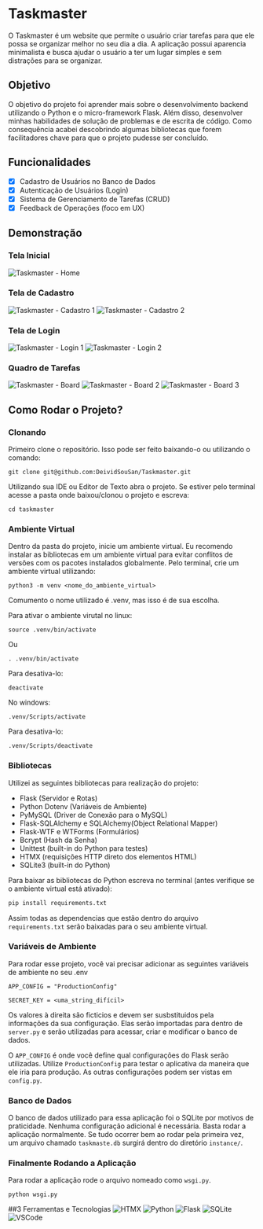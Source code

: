 # Taskmaster

O Taskmaster é um website que permite o usuário criar tarefas para que ele possa se organizar melhor no seu dia a dia. A aplicação possui aparencia minimalista e busca ajudar o usuário a ter um lugar simples e sem distrações para se organizar.

## Objetivo

O objetivo do projeto foi aprender mais sobre o desenvolvimento backend utilizando o Python e o micro-framework Flask. Além disso, desenvolver minhas habilidades de solução de problemas e de escrita de código. Como consequência acabei descobrindo algumas bibliotecas que forem facilitadores chave para que o projeto pudesse ser concluído.

## Funcionalidades

- [x] Cadastro de Usuários no Banco de Dados
- [x] Autenticação de Usuários (Login)
- [x] Sistema de Gerenciamento de Tarefas (CRUD)
- [x] Feedback de Operações (foco em UX)

## Demonstração
### Tela Inicial
![Taskmaster - Home](https://github.com/user-attachments/assets/78f7325c-2ec2-4fed-87cd-ffdedcadc854)

### Tela de Cadastro
![Taskmaster - Cadastro 1](https://github.com/user-attachments/assets/9a3031fe-667b-478d-adea-ae18320d47be)
![Taskmaster - Cadastro 2](https://github.com/user-attachments/assets/0ceec80a-9ca5-414c-8f87-8ac2fa05c24f)

### Tela de Login
![Taskmaster - Login 1](https://github.com/user-attachments/assets/9b70764d-e46a-401a-b40d-e3bb3a81b97b)
![Taskmaster - Login 2](https://github.com/user-attachments/assets/1268259c-eb32-4a1f-ad92-88664cce74ba)

### Quadro de Tarefas
![Taskmaster - Board](https://github.com/user-attachments/assets/5591d5a4-37fe-48e8-b018-8c9e26840409)
![Taskmaster - Board 2](https://github.com/user-attachments/assets/5fe7492c-7b83-4752-af81-b652a7d9a24f)
![Taskmaster - Board 3](https://github.com/user-attachments/assets/9351ad58-eb83-4e68-b318-9cbbd197a2e2)

## Como Rodar o Projeto?

### Clonando

Primeiro clone o repositório. Isso pode ser feito baixando-o ou utilizando o comando:

```
git clone git@github.com:DeividSouSan/Taskmaster.git
```

Utilizando sua IDE ou Editor de Texto abra o projeto. Se estiver pelo terminal acesse a pasta onde baixou/clonou o projeto e escreva: 

```
cd taskmaster
```

### Ambiente Virtual

Dentro da pasta do projeto, inicie um ambiente virtual. Eu recomendo instalar as bibliotecas em um ambiente virtual para evitar conflitos de versões com os pacotes instalados globalmente. Pelo terminal, crie um ambiente virtual utilizando:
```
python3 -m venv <nome_do_ambiente_virtual>
```

Comumento o nome utilizado é .venv, mas isso é de sua escolha.

Para ativar o ambiente virutal no linux:

```
source .venv/bin/activate
```

Ou

```
. .venv/bin/activate
```

Para desativa-lo:

```
deactivate
```

No windows:
```
.venv/Scripts/activate
```

Para desativa-lo:

```
.venv/Scripts/deactivate
```

### Bibliotecas

Utilizei as seguintes bibliotecas para realização do projeto:

- Flask (Servidor e Rotas)
- Python Dotenv (Variáveis de Ambiente)
- PyMySQL (Driver de Conexão para o MySQL)
- Flask-SQLAlchemy e SQLAlchemy(Object Relational Mapper)
- Flask-WTF e WTForms (Formulários)
- Bcrypt (Hash da Senha)
- Unittest (built-in do Python para testes)
- HTMX (requisições HTTP direto dos elementos HTML)
- SQLite3 (built-in do Python)

Para baixar as bibliotecas do Python escreva no terminal (antes verifique se o ambiente virtual está ativado):

```bash
pip install requirements.txt
```

Assim todas as dependencias que estão dentro do arquivo `requirements.txt` serão baixadas para o seu ambiente virtual.

### Variáveis de Ambiente

Para rodar esse projeto, você vai precisar adicionar as seguintes variáveis de ambiente no seu .env

```
APP_CONFIG = "ProductionConfig"

SECRET_KEY = <uma_string_difícil>
```

Os valores à direita são ficticios e devem ser susbstituidos pela informações da sua configuração. Elas serão importadas para dentro de `server.py` e serão utilizadas para acessar, criar e modificar o banco de dados.

O `APP_CONFIG` é onde você define qual configurações do Flask serão utilizadas. Utilize `ProductionConfig` para testar o aplicativa da maneira que ele iria para produção. As outras configurações podem ser vistas em `config.py`.

### Banco de Dados

O banco de dados utilizado para essa aplicação foi o SQLite por motivos de praticidade. Nenhuma configuração adicional é necessária. Basta rodar a aplicação normalmente. Se tudo ocorrer bem ao rodar pela primeira vez, um arquivo chamado `taskmaste.db` surgirá dentro do diretório `instance/`.

### Finalmente Rodando a Aplicação

Para rodar a aplicação rode o arquivo nomeado como `wsgi.py`.

```
python wsgi.py
```

##3 Ferramentas e Tecnologias
![HTMX](https://img.shields.io/badge/%3C/%3E%20htmx-3D72D7?style=for-the-badge&logo=mysl&logoColor=white)
![Python](https://img.shields.io/badge/Python-FFD43B?style=for-the-badge&logo=python&logoColor=blue)
![Flask](https://img.shields.io/badge/Flask-000000?style=for-the-badge&logo=flask&logoColor=white)
![SQLite](https://img.shields.io/badge/Sqlite-003B57?style=for-the-badge&logo=sqlite&logoColor=white)
![VSCode](https://img.shields.io/badge/VSCode-0078D4?style=for-the-badge&logo=visual%20studio%20code&logoColor=white)
